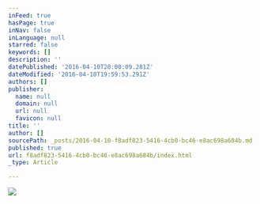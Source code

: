 ```yaml
---
inFeed: true
hasPage: true
inNav: false
inLanguage: null
starred: false
keywords: []
description: ''
datePublished: '2016-04-10T20:00:09.281Z'
dateModified: '2016-04-10T19:59:53.291Z'
authors: []
publisher:
  name: null
  domain: null
  url: null
  favicon: null
title: ''
author: []
sourcePath: _posts/2016-04-10-f8adf823-5416-4cb0-bc46-e8ac698a684b.md
published: true
url: f8adf823-5416-4cb0-bc46-e8ac698a684b/index.html
_type: Article

---
```

![](https://the-grid-user-content.s3-us-west-2.amazonaws.com/66229d12-2200-46e6-a7cf-214fdf3c556d.jpg)